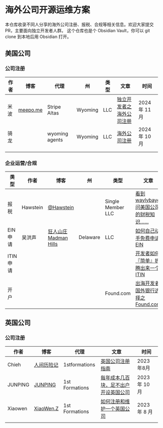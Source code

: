 # 海外公司开源运维方案

本仓库收录不同人分享的海外公司注册、报税、合规等相关信息。欢迎大家提交PR，主要面向独立开发者人群。
这个仓库也是个 Obsidian Vault，你可以 git clone 到本地后用 Obsidian 打开。

## 美国公司


### 公司注册

| 作者  | 博客                            | 代理             | 州       | 类型  | 文章                                                                                                                                                                                                                                                                          | 时间          |
| --- | ----------------------------- | -------------- | ------- | --- | --------------------------------------------------------------------------------------------------------------------------------------------------------------------------------------------------------------------------------------------------------------------------- | ----------- |
| 米波  | [meepo.me](https://meepo.me/) | Stripe Altas   | Wyoming | LLC | [独立开发者之海外公司注册](https://meepo.me/du-li-kai-fa-zhe-zhi-hai-wai-gong-si-zhu-ce/)                                                                                                                                                                                               | 2024 年 11 月 |
| 骑龙  |                               | wyoming agents | Wyoming | LLC | [海外公司注册](https://github.com/princehuang/overseas-website-note/blob/main/%E6%89%8B%E6%8A%8A%E6%89%8B%E5%AE%9E%E7%8E%B0%E5%87%BA%E6%B5%B7%E7%BD%91%E7%AB%99%E6%94%B6%E6%AC%BE%E5%85%A8%E6%B5%81%E7%A8%8B/1%E3%80%81%E6%B5%B7%E5%A4%96%E5%85%AC%E5%8F%B8%E6%B3%A8%E5%86%8C.md) | 2024 年 10 月 |
|     |                               |                |         |     |                                                                                                                                                                                                                                                                             |             |
|     |                               |                |         |     |                                                                                                                                                                                                                                                                             |             |

### 企业运营/合规

| 类型      | 作者       | 博客                                     | 州        | 类型                | 文章                                                                                                                     | 时间          |
| ------- | -------- | -------------------------------------- | -------- | ----------------- | ---------------------------------------------------------------------------------------------------------------------- | ----------- |
| 报税      | Hawstein | [@Hawstein](https://x.com/Hawstein)    |          | Single Member LLC | [看到 waylybaye 问美国公司的财税知识……](https://x.com/Hawstein/status/1714157295419179120)                                         | 2024 年 11 月 |
| EIN 申请  | 吴洪声      | [狂人山庄 Madman Hills](https://bra.live/) | Delaware | LLC               | [如何自己动手免费申请EIN](https://bra.live/how-to-get-an-ein-for-free/)                                                          | 2024 年 2 月  |
| ITIN 申请 |          |                                        |          |                   | [开发者如何『简单』折腾出来一个ITIN](https://bra.live/how-does-a-developer-apply-for-an-itin/)                                        | 2024 年 11 月 |
| 开户      |          |                                        |          | Found.com         | [出海开发者国外银行选择之Found.com](https://bra.live/found-com-a-choice-for-independent-developers-to-open-foreign-bank-accounts/) | 2024年9月     |



## 英国公司
### 公司注册

| 作者      | 博客                                | 代理             | 文章                                                                                            | 时间          |
| ------- | --------------------------------- | -------------- | --------------------------------------------------------------------------------------------- | ----------- |
| Chieh   | [人间历险记](https://www.meettea.com/) | 1stformations  | [英国公司注册指南](https://www.meettea.com/digital-refugee/start-a-uk-company-via-1stformations.html) | 2023 年8月    |
| JUNPING | [JUNPING](https://blog.imjp.uk/)  | 1st Formations | [每年成本几百块，足不出户开设英国公司](https://blog.imjp.uk/uk-company)                                         | 2023 年 10 月 |
| Xiaowen | [XiaoWen.Z](https://xiaowenz.com) | 1st Formations | [如何注册和维护一个英国公司](https://xiaowenz.com/run-a-uk-company/)                                       | 2023 年 8 月  |
|         |                                   |                |                                                                                               |             |

